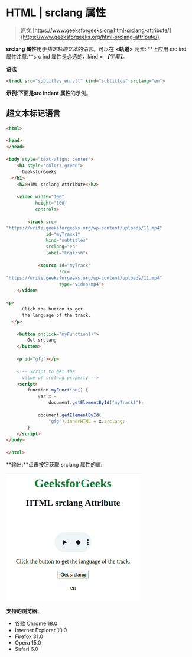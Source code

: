 # HTML | srclang 属性

> 原文:[https://www.geeksforgeeks.org/html-srclang-attribute/](https://www.geeksforgeeks.org/html-srclang-attribute/)

**srclang 属性**用于*指定轨迹文本*的语言。可以在 **<轨道>** 元素:
**上应用 src ind 属性注意:**src ind 属性是必选的，kind = *【字幕】*。

**语法**

```html
<track src="subtitles_en.vtt" kind="subtitles" srclang="en">
```

**示例:**下面是**src indent 属性**的示例。

## 超文本标记语言

```html
<html>

<head>
</head>

<body style="text-align: center">
    <h1 style="color: green">
      GeeksforGeeks
  </h1>
    <h2>HTML srclang Attribute</h2>

    <video width="100"
           height="100"
           controls>

        <track src=
"https://write.geeksforgeeks.org/wp-content/uploads/11.mp4"
               id="myTrack1"
               kind="subtitles"
               srclang="en"
               label="English">

            <source id="myTrack"
                    src=
"https://write.geeksforgeeks.org/wp-content/uploads/11.mp4"
                    type="video/mp4">
    </video>

<p>
      Click the button to get
      the language of the track.
  </p>

    <button onclick="myFunction()">
        Get srclang
    </button>

    <p id="gfg"></p>

    <!-- Script to get the
      value of srclang property -->
    <script>
        function myFunction() {
            var x =
                document.getElementById("myTrack1");

            document.getElementById(
                "gfg").innerHTML = x.srclang;
        }
    </script>
</body>

</html>
```

**输出:**点击按钮获取 srclang 属性的值:

![](img/c7c4ef9ba1bcbf3efc1d8de933ba9cc8.png)

**支持的浏览器:**

*   谷歌 Chrome 18.0
*   Internet Explorer 10.0
*   Firefox 31.0
*   Opera 15.0
*   Safari 6.0